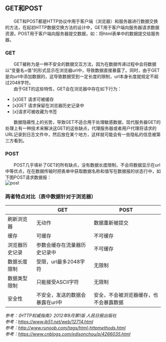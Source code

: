 ## GET和POST
&nbsp;&nbsp;&nbsp;&nbsp;&nbsp;&nbsp;&nbsp;GET和POST都是HTTP协议中用于客户端（浏览器）和服务器进行数据交换的方法，在起初HTTP数据交换方法的设计中，GET用于客户端向服务器请求数据资源，POST用于客户端向服务器提交数据，如：将html表单中的数据提交给服务器。
### GET
&nbsp;&nbsp;&nbsp;&nbsp;&nbsp;&nbsp;&nbsp;GET被称为是一种不安全的数据交互方法，因为在数据传递过程中会将数据以“变量名=值”的形式显示在浏览器url中，导致数据直接暴露了。同时，由于GET是向url中添加数据的，这导致数据受到一定长度的限制，url本身长度就规定不超过2048字符。  
&nbsp;&nbsp;&nbsp;&nbsp;&nbsp;&nbsp;&nbsp;由于GET的这些特性，GET会在浏览器中存在如下行为：    
- [x]GET 请求可被缓存  
- [x]GET 请求保留在浏览器历史记录中
- [x]请求可被收藏为书签  

&nbsp;&nbsp;&nbsp;&nbsp;&nbsp;&nbsp;&nbsp;数据隐蔽性上的劣势，导致GET不适合用于处理敏感数据，现代服务器GET的处理上有一种技术来解决这GET的这些缺点，代理服务器或者用户代理将请求的URL记录到日志文件中，然后放在某个地方，这样就可能会有一些隐私的信息被第三方看到。
### POST
&nbsp;&nbsp;&nbsp;&nbsp;&nbsp;&nbsp;&nbsp;POST几乎填补了GET的所有缺点，没有数据长度限制，不会将数据显示在url中等优点，在在数据传输时把表单中获取数据名称和值写在数据报的状态行中，如下图POST请求数据报：  
![post](post.png)
### 两者特点对比（表中数据针对于浏览器）
|                | GET                             | POST                                   |
| -------------- | ------------------------------- | -------------------------------------- |
| 刷新浏览器     | 无动作                          | 数据重新被提交                         |
| 缓存           | 可缓存                          | 不可缓存                               |
| 浏览器历史记录 | 参数会缓存在流量器历史记录中    | 不可缓存                               |
| 数据长度限制   | 受限，url最多2048字符           | 无限制                                 |
| 数据类型限制   | 只能接受ASCII字符               | 无限制                                 |
| 安全性         | 不安全，发送的数据会暴露在url中 | 安全，不会被浏览器缓存，也不会暴露数据 |



_参考：《HTTP权威指南》2012年9月第1版 人民日报出版社_  
_参考：https://www.jb51.net/web/12714.html_  
_参考：http://www.runoob.com/tags/html-httpmethods.html_  
_参考：https://www.cnblogs.com/edisonchou/p/4266035.html_   

